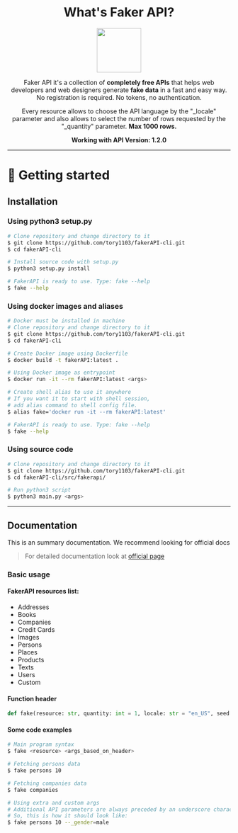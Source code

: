 <center>

# What's Faker API?

<img src="https://fakerapi.it/assets/img/symbol.png" width="100px">

Faker API it's a collection of **completely free APIs** that helps web developers and web designers generate **fake data** in a fast and easy way. No registration is required. No tokens, no authentication.

Every resource allows to choose the API language by the "\_locale" parameter and also allows to select the number of rows requested by the "\_quantity" parameter. **Max 1000 rows.**

**Working with API Version: 1.2.0**
</center>

---

# 🏁 Getting started

## Installation

### Using python3 setup.py
```bash
# Clone repository and change directory to it
$ git clone https://github.com/tory1103/fakerAPI-cli.git
$ cd fakerAPI-cli

# Install source code with setup.py
$ python3 setup.py install

# FakerAPI is ready to use. Type: fake --help
$ fake --help
```

### Using docker images and aliases
```bash
# Docker must be installed in machine
# Clone repository and change directory to it
$ git clone https://github.com/tory1103/fakerAPI-cli.git
$ cd fakerAPI-cli

# Create Docker image using Dockerfile
$ docker build -t fakerAPI:latest .

# Using Docker image as entrypoint
$ docker run -it --rm fakerAPI:latest <args>

# Create shell alias to use it anywhere
# If you want it to start with shell session,
# add alias command to shell config file.
$ alias fake='docker run -it --rm fakerAPI:latest'

# FakerAPI is ready to use. Type: fake --help
$ fake --help
```

### Using source code
```bash
# Clone repository and change directory to it
$ git clone https://github.com/tory1103/fakerAPI-cli.git
$ cd fakerAPI-cli/src/fakerapi/

# Run python3 script
$ python3 main.py <args>
```

---

## Documentation
This is an summary documentation. We recommend looking for official docs

> For detailed documentation look at [official page](https://fakerapi.it/en)

### Basic usage

#### FakerAPI resources list:		
- Addresses
- Books
- Companies
- Credit Cards
- Images
- Persons
- Places
- Products
- Texts
- Users
- Custom

#### Function header
```python 
def fake(resource: str, quantity: int = 1, locale: str = "en_US", seed: int = None, **kwargs)
```

#### Some code examples
```bash
# Main program syntax
$ fake <resource> <args_based_on_header>

# Fetching persons data
$ fake persons 10

# Fetching companies data
$ fake companies

# Using extra and custom args
# Additional API parameters are always preceded by an underscore character "_"
# So, this is how it should look like:
$ fake persons 10 --_gender=male
```


